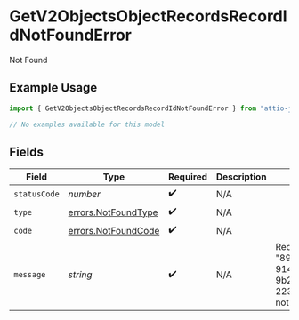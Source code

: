 # GetV2ObjectsObjectRecordsRecordIdNotFoundError

Not Found

## Example Usage

```typescript
import { GetV2ObjectsObjectRecordsRecordIdNotFoundError } from "attio-js/models/errors/getv2objectsobject.js";

// No examples available for this model
```

## Fields

| Field                                                            | Type                                                             | Required                                                         | Description                                                      | Example                                                          |
| ---------------------------------------------------------------- | ---------------------------------------------------------------- | ---------------------------------------------------------------- | ---------------------------------------------------------------- | ---------------------------------------------------------------- |
| `statusCode`                                                     | *number*                                                         | :heavy_check_mark:                                               | N/A                                                              |                                                                  |
| `type`                                                           | [errors.NotFoundType](../../models/errors/notfoundtype.md)       | :heavy_check_mark:                                               | N/A                                                              |                                                                  |
| `code`                                                           | [errors.NotFoundCode](../../models/errors/notfoundcode.md)       | :heavy_check_mark:                                               | N/A                                                              |                                                                  |
| `message`                                                        | *string*                                                         | :heavy_check_mark:                                               | N/A                                                              | Record with ID "891dcbfc-9141-415d-9b2a-2238a6cc012d" not found. |